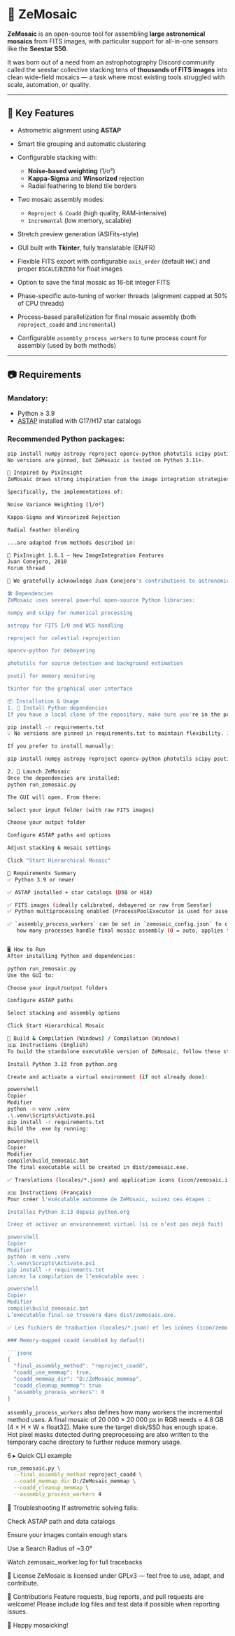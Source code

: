 # 🌌 ZeMosaic

**ZeMosaic** is an open-source tool for assembling **large astronomical mosaics** from FITS images, with particular support for all-in-one sensors like the **Seestar S50**.

It was born out of a need from an astrophotography Discord community called the seestar collective stacking tens of **thousands of FITS images** into clean wide-field mosaics — a task where most existing tools struggled with scale, automation, or quality.

---

## 🚀 Key Features

- Astrometric alignment using **ASTAP**
- Smart tile grouping and automatic clustering
- Configurable stacking with:
  - **Noise-based weighting** (1/σ²)
  - **Kappa-Sigma** and **Winsorized** rejection
  - Radial feathering to blend tile borders
- Two mosaic assembly modes:
  - `Reproject & Coadd` (high quality, RAM-intensive)
  - `Incremental` (low memory, scalable)
- Stretch preview generation (ASIFits-style)
- GUI built with **Tkinter**, fully translatable (EN/FR)
- Flexible FITS export with configurable `axis_order` (default `HWC`) and
  proper `BSCALE`/`BZERO` for float images
- Option to save the final mosaic as 16-bit integer FITS
- Phase-specific auto-tuning of worker threads (alignment capped at 50% of CPU threads)
- Process-based parallelization for final mosaic assembly (both `reproject_coadd` and `incremental`)

- Configurable `assembly_process_workers` to tune process count for assembly (used by both methods)


---

## 📷 Requirements

### Mandatory:

- Python ≥ 3.9  
- [ASTAP](https://www.hnsky.org/astap.htm) installed with G17/H17 star catalogs

### Recommended Python packages:

```bash
pip install numpy astropy reproject opencv-python photutils scipy psutil
No versions are pinned, but ZeMosaic is tested on Python 3.11+.

🧠 Inspired by PixInsight
ZeMosaic draws strong inspiration from the image integration strategies of PixInsight, developed by Juan Conejero at Pleiades Astrophoto.

Specifically, the implementations of:

Noise Variance Weighting (1/σ²)

Kappa-Sigma and Winsorized Rejection

Radial feather blending

...are adapted from methods described in:

📖 PixInsight 1.6.1 – New ImageIntegration Features
Juan Conejero, 2010
Forum thread

🙏 We gratefully acknowledge Juan Conejero's contributions to astronomical image processing.

🛠 Dependencies
ZeMosaic uses several powerful open-source Python libraries:

numpy and scipy for numerical processing

astropy for FITS I/O and WCS handling

reproject for celestial reprojection

opencv-python for debayering

photutils for source detection and background estimation

psutil for memory monitoring

tkinter for the graphical user interface

📦 Installation & Usage
1. 🔧 Install Python dependencies
If you have a local clone of the repository, make sure you're in the project folder, then run:

pip install -r requirements.txt
💡 No versions are pinned in requirements.txt to maintain flexibility. ZeMosaic is tested with Python 3.11+.

If you prefer to install manually:

pip install numpy astropy reproject opencv-python photutils scipy psutil

2. 🚀 Launch ZeMosaic
Once the dependencies are installed:
python run_zemosaic.py

The GUI will open. From there:

Select your input folder (with raw FITS images)

Choose your output folder

Configure ASTAP paths and options

Adjust stacking & mosaic settings

Click "Start Hierarchical Mosaic"

📁 Requirements Summary
✅ Python 3.9 or newer

✅ ASTAP installed + star catalogs (D50 or H18)

✅ FITS images (ideally calibrated, debayered or raw from Seestar)
✅ Python multiprocessing enabled (ProcessPoolExecutor is used for assembly)

✅ `assembly_process_workers` can be set in `zemosaic_config.json` to control
   how many processes handle final mosaic assembly (0 = auto, applies to both methods)


🖥️ How to Run
After installing Python and dependencies:

python run_zemosaic.py
Use the GUI to:

Choose your input/output folders

Configure ASTAP paths

Select stacking and assembly options

Click Start Hierarchical Mosaic

🔧 Build & Compilation (Windows) / Compilation (Windows)
🇬🇧 Instructions (English)
To build the standalone executable version of ZeMosaic, follow these steps:

Install Python 3.13 from python.org

Create and activate a virtual environment (if not already done):

powershell
Copier
Modifier
python -m venv .venv
.\.venv\Scripts\Activate.ps1
pip install -r requirements.txt
Build the .exe by running:

powershell
Copier
Modifier
compile\build_zemosaic.bat
The final executable will be created in dist/zemosaic.exe.

✅ Translations (locales/*.json) and application icons (icon/zemosaic.ico) are automatically included.

🇫🇷 Instructions (Français)
Pour créer l'exécutable autonome de ZeMosaic, suivez ces étapes :

Installez Python 3.13 depuis python.org

Créez et activez un environnement virtuel (si ce n’est pas déjà fait) :

powershell
Copier
Modifier
python -m venv .venv
.\.venv\Scripts\Activate.ps1
pip install -r requirements.txt
Lancez la compilation de l’exécutable avec :

powershell
Copier
Modifier
compile\build_zemosaic.bat
L’exécutable final se trouvera dans dist/zemosaic.exe.

✅ Les fichiers de traduction (locales/*.json) et les icônes (icon/zemosaic.ico) sont inclus automatiquement.

### Memory-mapped coadd (enabled by default)

```jsonc
{
  "final_assembly_method": "reproject_coadd",
  "coadd_use_memmap": true,
  "coadd_memmap_dir": "D:/ZeMosaic_memmap",
  "coadd_cleanup_memmap": true
  "assembly_process_workers": 0
}
```
`assembly_process_workers` also defines how many workers the incremental method uses.
A final mosaic of 20 000 × 20 000 px in RGB needs ≈ 4.8 GB
(4 × H × W × float32). Make sure the target disk/SSD has enough space.
Hot pixel masks detected during preprocessing are also written to the temporary
cache directory to further reduce memory usage.

6 ▸ Quick CLI example
```bash
run_zemosaic.py \
  --final_assembly_method reproject_coadd \
  --coadd_memmap_dir D:/ZeMosaic_memmap \
  --coadd_cleanup_memmap \
  --assembly_process_workers 4
```




🧪 Troubleshooting
If astrometric solving fails:

Check ASTAP path and data catalogs

Ensure your images contain enough stars

Use a Search Radius of ~3.0°

Watch zemosaic_worker.log for full tracebacks

📎 License
ZeMosaic is licensed under GPLv3 — feel free to use, adapt, and contribute.

🤝 Contributions
Feature requests, bug reports, and pull requests are welcome!
Please include log files and test data if possible when reporting issues.

🌠 Happy mosaicking!